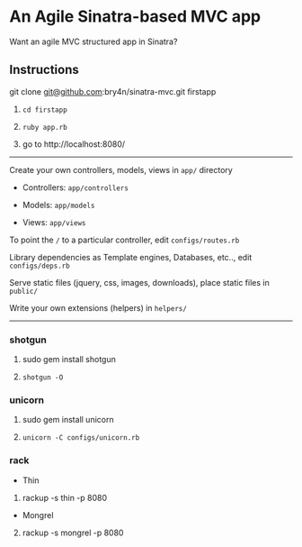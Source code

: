 An Agile Sinatra-based MVC app
====================

Want an agile MVC structured app in Sinatra? 



## Instructions

git clone git@github.com:bry4n/sinatra-mvc.git firstapp

1) `cd firstapp`

2) `ruby app.rb`

3) go to http://localhost:8080/

---

Create your own controllers, models, views in `app/` directory

- Controllers: `app/controllers`

- Models: `app/models`

- Views: `app/views`

To point the `/` to a particular controller, edit `configs/routes.rb`

Library dependencies as Template engines, Databases, etc.., edit `configs/deps.rb`

Serve static files (jquery, css, images, downloads), place static files in `public/`

Write your own extensions (helpers) in `helpers/`

---

### shotgun

1) sudo gem install shotgun

2) `shotgun -O`


### unicorn

1) sudo gem install unicorn

2) `unicorn -C configs/unicorn.rb`


### rack

- Thin

1) rackup -s thin -p 8080

- Mongrel

2) rackup -s mongrel -p 8080
